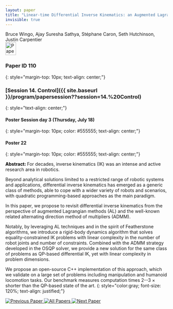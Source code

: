 ```yaml
---
layout: paper
title: "Linear-time Differential Inverse Kinematics: an Augmented Lagrangian Perspective"
invisible: true
---
```

<div class="paper-authors">
<div class="paper-author-box">
    <div class="paper-author-name">Bruce Wingo, Ajay Suresha Sathya, Stéphane Caron, Seth Hutchinson, Justin Carpentier</div>
    <div class="paper-author-uni"></div>
</div>

</div><div class="paper-pdf">
                <div> <a href="https://enriquecoronadozu.github.io/rssproceedings2024/rss20/p110.pdf"><img src="{{ site.baseurl }}/images/paper_link.png" alt="Paper Website" width = "33"  height = "40"/></a> </div>
                </div>

### Paper ID 110
{: style="margin-top: 10px; text-align: center;"}

### [Session 14. Control]({{ site.baseurl }}/program/papersession??session=14.%20Control)
{: style="text-align: center;"}

#### Poster Session day 3 (Thursday, July 18)
{: style="margin-top: 10px; color: #555555; text-align: center;"}

#### Poster 22
{: style="margin-top: 10px; color: #555555; text-align: center;"}

<b style="color: black;">Abstract: </b>For decades, inverse kinematics (IK) was an intense and active research area in robotics.
 

 Beyond analytical solutions limited to a restricted range of robotic systems and applications, differential inverse kinematics has emerged as a generic class of methods, able to cope with a wider variety of robots and scenarios, with quadratic programming-based approaches as the main paradigm.
 

 In this paper, we propose to revisit differential inverse kinematics from the perspective of augmented Lagrangian methods (AL) and the well-known related alternating direction method of multipliers (ADMM).
 

 Notably, by leveraging AL techniques and in the spirit of Featherstone algorithms, we introduce a rigid-body dynamics algorithm that solves equality-constrained IK problems with linear complexity in the number of robot joints and number of constraints. Combined with the ADMM strategy developed in the OSQP solver, we provide a new solution for the same class of problems as QP-based differential IK, yet with linear complexity in problem dimensions.
 

 We propose an open-source C++ implementation of this approach, which we validate on a large set of problems including manipulation and humanoid locomotion tasks. Our benchmark measures computation times 2--3 $\times$ shorter than the QP-based state of the art.
{: style="color:gray; font-size: 120%; text-align: justified;"}


<div class="paper-menu">
<a href="{{ site.baseurl }}/program/papers/109/"> <img src="{{ site.baseurl }}/images/previous_paper_icon.png" alt="Previous Paper" title="Previous Paper"/> </a>
<a href="{{ site.baseurl }}/program/papers"><img src="{{ site.baseurl }}/images/overview_icon.png" alt="All Papers" title="All Papers"/> </a>
<a href="{{ site.baseurl }}/program/papers/111/"> <img src="{{ site.baseurl }}/images/next_paper_icon.png" alt="Next Paper" title="Next Paper"/> </a>

</div>
